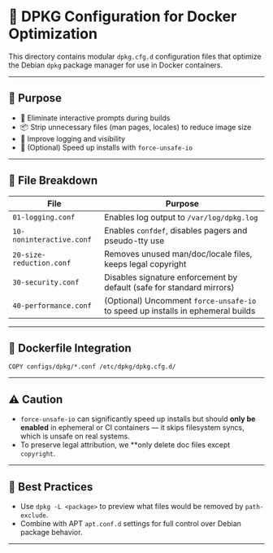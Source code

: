 # 🧩 DPKG Configuration for Docker Optimization

This directory contains modular `dpkg.cfg.d` configuration files that optimize the Debian `dpkg` package manager for use in Docker containers.

---

## 🧩 Purpose

- 🐳 Eliminate interactive prompts during builds
- 📦 Strip unnecessary files (man pages, locales) to reduce image size
- 🔄 Improve logging and visibility
- 🚀 (Optional) Speed up installs with `force-unsafe-io`

---

## 📂 File Breakdown

| File                     | Purpose                                                                         |
| ------------------------ | ------------------------------------------------------------------------------- |
| `01-logging.conf`        | Enables log output to `/var/log/dpkg.log`                                       |
| `10-noninteractive.conf` | Enables `confdef`, disables pagers and pseudo-tty use                           |
| `20-size-reduction.conf` | Removes unused man/doc/locale files, keeps legal copyright                      |
| `30-security.conf`       | Disables signature enforcement by default (safe for standard mirrors)           |
| `40-performance.conf`    | (Optional) Uncomment `force-unsafe-io` to speed up installs in ephemeral builds |

---

## 🐳 Dockerfile Integration

```shell
COPY configs/dpkg/*.conf /etc/dpkg/dpkg.cfg.d/
```

---

## ⚠️ Caution

- `force-unsafe-io` can significantly speed up installs but should **only be enabled** in ephemeral or CI containers — it skips filesystem syncs, which is unsafe on real systems.
- To preserve legal attribution, we \*\*only delete doc files except `copyright`.

---

## 🧼 Best Practices

- Use `dpkg -L <package>` to preview what files would be removed by `path-exclude`.
- Combine with APT `apt.conf.d` settings for full control over Debian package behavior.

---
